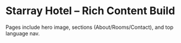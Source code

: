 # Starray Hotel – Rich Content Build
Pages include hero image, sections (About/Rooms/Contact), and top language nav.
